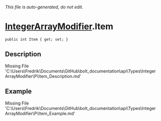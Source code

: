 *This file is auto-generated, do not edit.*

# [IntegerArrayModifier](Types/IntegerArrayModifier.md).Item
`public int Item { get; set; }`
## Description
Missing File 'C:\Users\Fredrik\Documents\GitHub\bolt_documentation\api\Types\IntegerArrayModifier\P\Item_Description.md'
## Example
Missing File 'C:\Users\Fredrik\Documents\GitHub\bolt_documentation\api\Types\IntegerArrayModifier\P\Item_Example.md'
